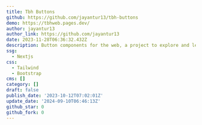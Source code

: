 ```yaml
---
title: Tbh Buttons
github: https://github.com/jayantur13/tbh-buttons
demo: https://tbhweb.pages.dev/
author: jayantur13
author_link: https://github.com/jayantur13
date: 2023-11-28T06:36:32.432Z
description: Button components for the web, a project to explore and learn typescript
ssg:
  - Nextjs
css:
  - Tailwind
  - Bootstrap
cms: []
category: []
draft: false
publish_date: '2023-10-12T07:02:01Z'
update_date: '2024-09-10T06:46:13Z'
github_star: 0
github_fork: 0
---
```

